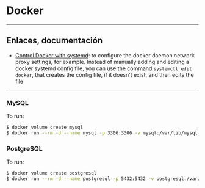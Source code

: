 # Docker

---

## Enlaces, documentación

* [Control Docker with systemd](https://docs.docker.com/config/daemon/systemd/): to configure the docker daemon network proxy settings, for example. Instead of manually adding and editing a docker systemd config file, you can use the command `systemctl edit docker`, that creates the config file, if it doesn't exist, and then edits the file

---

### MySQL

To run:

```bash
$ docker volume create mysql
$ docker run --rm -d --name mysql -p 3306:3306 -v mysql:/var/lib/mysql -e MYSQL_ROOT_PASSWORD=mysecretpassword mysql:5
```

### PostgreSQL

To run:

```bash
$ docker volume create postgresql
$ docker run --rm -d --name postgresql -p 5432:5432 -v postgresql:/var/lib/postgresql/data -e POSTGRES_PASSWORD=mysecretpassword postgresql:9-alpine
```
